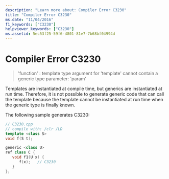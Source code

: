 ```yaml
---
description: "Learn more about: Compiler Error C3230"
title: "Compiler Error C3230"
ms.date: "11/04/2016"
f1_keywords: ["C3230"]
helpviewer_keywords: ["C3230"]
ms.assetid: 5ec53f25-59f6-4801-81e7-7b68bf04994d
---
```

# Compiler Error C3230

> 'function' : template type argument for 'template' cannot contain a generic type parameter: 'param'

Templates are instantiated at compile time, but generics are instantiated at run time. Therefore, it is not possible to generate generic code that can call the template because the template cannot be instantiated at run time when the generic type is finally known.

The following sample generates C3230:

```cpp
// C3230.cpp
// compile with: /clr /LD
template <class S>
void f(S t);

generic <class U>
ref class C {
   void f1(U x) {
      f(x);   // C3230
   }
};
```
